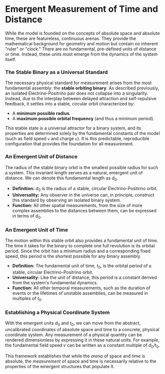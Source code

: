 
# Emergent Measurement of Time and Distance

While the model is founded on the concepts of absolute space and absolute time, these are featureless, continuous arenas. They provide the mathematical background for geometry and motion but contain no inherent "ruler" or "clock." There are no fundamental, pre-defined units of distance or time. Instead, these units must emerge from the dynamics of the system itself.

### The Stable Binary as a Universal Standard

The necessary physical standard for measurement arises from the most fundamental assembly: the **stable orbiting binary**. As described previously, an isolated Electrino-Positrino pair does not collapse into a singularity. Instead, due to the interplay between delayed attraction and self-repulsive feedback, it settles into a stable, circular orbit characterized by:
-   A **minimum possible radius**.
-   A **maximum possible orbital frequency** (and thus a minimum period).

This stable state is a universal attractor for a binary system, and its properties are determined solely by the fundamental constants of the model (such as field speed `v` and charge `ε`). It is this predictable, reproducible configuration that provides the foundation for all measurement.

### An Emergent Unit of Distance

The radius of the stable binary orbit is the smallest possible radius for such a system. This invariant length serves as a natural, emergent unit of distance. We can denote this fundamental length as $d_0$.

-   **Definition:** $d_0$ is the radius of a stable, circular Electrino-Positrino orbit.
-   **Universality:** Any observer in the universe can, in principle, construct this standard by observing an isolated binary system.
-   **Function:** All other spatial measurements, from the size of more complex assemblies to the distances between them, can be expressed in terms of $d_0$.

### An Emergent Unit of Time

The motion within this stable orbit also provides a fundamental unit of time. The time it takes for the binary to complete one full revolution is its orbital period. Since the orbit has a minimum radius and a corresponding fixed speed, this period is the shortest possible for any binary assembly.

-   **Definition:** The fundamental unit of time, $t_0$, is the orbital period of a stable, circular Electrino-Positrino orbit.
-   **Universality:** Like the unit of distance, this period is a constant derived from the system's fundamental dynamics.
-   **Function:** All other temporal measurements, such as the duration of events or the lifetimes of unstable assemblies, can be measured in multiples of $t_0$.

### Establishing a Physical Coordinate System

With the emergent units $d_0$ and $t_0$, we can move from the abstract, uncalibrated coordinates of absolute space and time to a concrete, physical coordinate system. Any measurement of a physical quantity can be rendered dimensionless by expressing it in these natural units. For example, the fundamental field speed $v$ can be written as a constant multiple of $d_0/t_0$.

This framework establishes that while the *arena* of space and time is absolute, the *measurement* of space and time is necessarily relative to the properties of the emergent structures that populate it.
